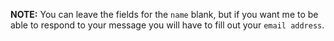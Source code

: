 **NOTE:** You can leave the fields for the `name` blank, but if you want me to be able to respond to your message you will have to fill out your `email address`.  